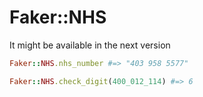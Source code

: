 # Faker::NHS

It might be available in the next version

```ruby
Faker::NHS.nhs_number #=> "403 958 5577"

Faker::NHS.check_digit(400_012_114) #=> 6
```
